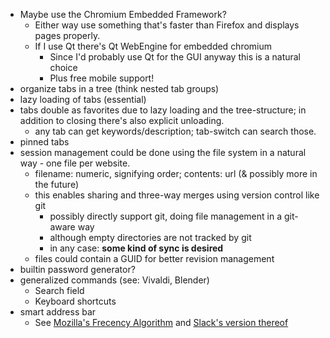 *   Maybe use the Chromium Embedded Framework?
    *   Either way use something that's faster than Firefox and displays pages properly.
    *   If I use Qt there's Qt WebEngine for embedded chromium
        *   Since I'd probably use Qt for the GUI anyway this is a natural choice
        *   Plus free mobile support!
*   organize tabs in a tree (think nested tab groups)
*   lazy loading of tabs (essential)
*   tabs double as favorites due to lazy loading and the tree-structure;
    in addition to closing there's also explicit unloading.
    *   any tab can get keywords/description; tab-switch can search those.
*   pinned tabs
*   session management could be done using the file system in a natural way - one file per website.
    *   filename: numeric, signifying order; contents: url (& possibly more in the future)
    *   this enables sharing and three-way merges using version control like git
        *   possibly directly support git, doing file management in a git-aware way
        *   although empty directories are not tracked by git
        *   in any case: **some kind of sync is desired**
    *   files could contain a GUID for better revision management
*   builtin password generator?
*   generalized commands (see: Vivaldi, Blender)
    *   Search field
    *   Keyboard shortcuts
*   smart address bar
    *   See [Mozilla's Frecency Algorithm](https://developer.mozilla.org/en-US/docs/Mozilla/Tech/Places/Frecency_algorithm) and [Slack's version thereof](https://slack.engineering/a-faster-smarter-quick-switcher-77cbc193cb60#.8rhnrjdq9)

